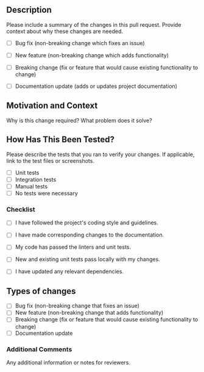 ## Description

Please include a summary of the changes in this pull request. Provide context about why these changes are needed.

- [ ] Bug fix (non-breaking change which fixes an issue)
- [ ] New feature (non-breaking change which adds functionality)
- [ ] Breaking change (fix or feature that would cause existing functionality to change)
- [ ] Documentation update (adds or updates project documentation)


## Motivation and Context

Why is this change required? What problem does it solve?

## How Has This Been Tested?

Please describe the tests that you ran to verify your changes. If applicable, link to the test files or screenshots.

- [ ] Unit tests
- [ ] Integration tests
- [ ] Manual tests
- [ ] No tests were necessary

### Checklist

- [ ] I have followed the project's coding style and guidelines.
- [ ] I have made corresponding changes to the documentation.
- [ ] My code has passed the linters and unit tests.
- [ ] New and existing unit tests pass locally with my changes.
- [ ] I have updated any relevant dependencies.


## Types of changes

- [ ] Bug fix (non-breaking change that fixes an issue)
- [ ] New feature (non-breaking change that adds functionality)
- [ ] Breaking change (fix or feature that would cause existing functionality to change)
- [ ] Documentation update

### Additional Comments

Any additional information or notes for reviewers.